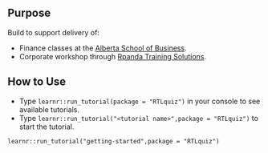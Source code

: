 ## Purpose

Build to support delivery of:

+ Finance classes at the [Alberta School of Business](https://www.ualberta.ca/business/index.html).
+ Corporate workshop through [Rpanda Training Solutions](rpanda.co).

## How to Use

+ Type `learnr::run_tutorial(package = "RTLquiz")` in your console to see available tutorials.
+ Type  `learnr::run_tutorial("<tutorial name>",package = "RTLquiz")` to start the tutorial.

`learnr::run_tutorial("getting-started",package = "RTLquiz")`
